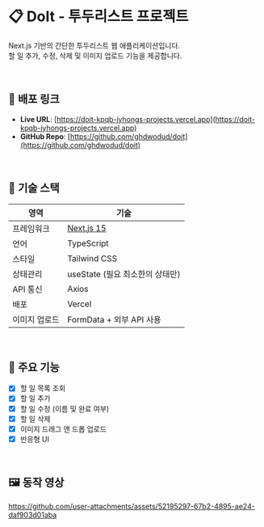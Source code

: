 # 📋 DoIt - 투두리스트 프로젝트

Next.js 기반의 간단한 투두리스트 웹 애플리케이션입니다.  
할 일 추가, 수정, 삭제 및 이미지 업로드 기능을 제공합니다.

<br />

## 🔗 배포 링크

- **Live URL**: [https://doit-kpqb-jyhongs-projects.vercel.app](https://doit-kpqb-jyhongs-projects.vercel.app)
- **GitHub Repo**: [https://github.com/ghdwodud/doit](https://github.com/ghdwodud/doit)

<br />

## 🚀 기술 스택

| 영역 | 기술 |
|------|------|
| 프레임워크 | [Next.js 15](https://nextjs.org/) |
| 언어 | TypeScript |
| 스타일 | Tailwind CSS |
| 상태관리 | useState (필요 최소한의 상태만) |
| API 통신 | Axios |
| 배포 | Vercel |
| 이미지 업로드 | FormData + 외부 API 사용 |

<br />

## 📌 주요 기능

- [x] 할 일 목록 조회
- [x] 할 일 추가
- [x] 할 일 수정 (이름 및 완료 여부)
- [x] 할 일 삭제
- [x] 이미지 드래그 앤 드롭 업로드
- [x] 반응형 UI

<br />

## 🖼️ 동작 영상
https://github.com/user-attachments/assets/52195297-67b2-4895-ae24-daf903d01aba



<br />

